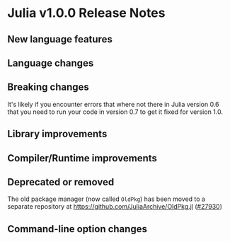 Julia v1.0.0 Release Notes
==========================

New language features
---------------------

Language changes
----------------

Breaking changes
----------------
It's likely if you encounter errors that where not there in Julia version 0.6 that you need to run your code in version 0.7 to get it fixed for version 1.0.

Library improvements
--------------------

Compiler/Runtime improvements
-----------------------------

Deprecated or removed
---------------------

The old package manager (now called `OldPkg`) has been moved to a
separate repository at https://github.com/JuliaArchive/OldPkg.jl ([#27930])

Command-line option changes
---------------------------

<!--- generated by NEWS-update.jl: -->
[#27930]: https://github.com/JuliaLang/julia/issues/27930

